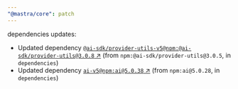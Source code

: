 ```yaml
---
"@mastra/core": patch
---
```

dependencies updates:
  - Updated dependency [`@ai-sdk/provider-utils-v5@npm:@ai-sdk/provider-utils@3.0.8` ↗︎](https://www.npmjs.com/package/@ai-sdk/provider-utils-v5/v/3.0.8) (from `npm:@ai-sdk/provider-utils@3.0.5`, in `dependencies`)
  - Updated dependency [`ai-v5@npm:ai@5.0.38` ↗︎](https://www.npmjs.com/package/ai-v5/v/5.0.38) (from `npm:ai@5.0.28`, in `dependencies`)
